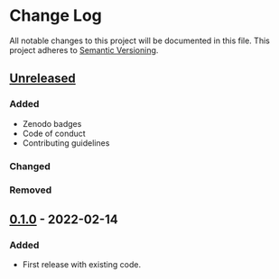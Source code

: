 # Change Log

All notable changes to this project will be documented in this file.
This project adheres to [Semantic Versioning](http://semver.org/).

## [Unreleased]

### Added

- Zenodo badges
- Code of conduct
- Contributing guidelines

### Changed

### Removed

## [0.1.0] - 2022-02-14

### Added

- First release with existing code.

[Unreleased]: https://github.com/nlesc-recruit/cudawrappers/compare/0.1.0...HEAD
[0.1.0]: https://github.com/nlesc-recruit/cudawrappers/releases/tag/0.1.0